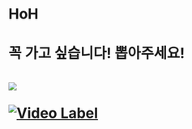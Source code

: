 # HoH
<h1> 꼭 가고 싶습니다! 뽑아주세요! <h1>

<img src="https://user-images.githubusercontent.com/68089565/99201759-e9510480-27ef-11eb-8f90-114dca3e752e.PNG">
  

[![Video Label](http://img.youtube.com/vi/8KOwsk2fzyA/0.jpg)](https://youtu.be/8KOwsk2fzyA) 
